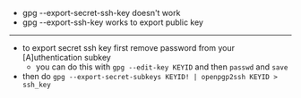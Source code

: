 - gpg --export-secret-ssh-key doesn't work
- gpg --export-ssh-key works to export public key

-----------

- to export secret ssh key first remove password from your [A]uthentication subkey
	- you can do this with `gpg --edit-key KEYID` and then `passwd` and `save`
- then do `gpg --export-secret-subkeys KEYID! | openpgp2ssh KEYID > ssh_key`

